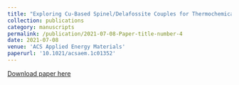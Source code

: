 ```yaml
---
title: "Exploring Cu-Based Spinel/Delafossite Couples for Thermochemical Energy Storage at Medium-High Temperature"
collection: publications
category: manuscripts
permalink: /publication/2021-07-08-Paper-title-number-4
date: 2021-07-08
venue: 'ACS Applied Energy Materials'
paperurl: '10.1021/acsaem.1c01352'
---
```


[Download paper here](10.1021/acsaem.1c01352)
